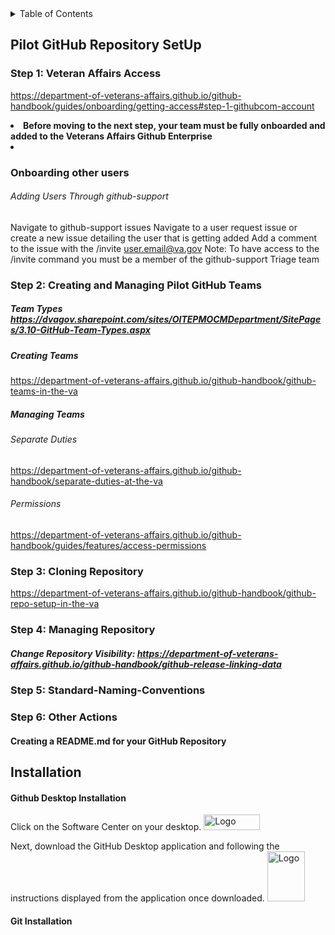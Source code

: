 <!-- TABLE OF CONTENTS -->
<details>
  <summary>Table of Contents</summary>
  <ol>
    <li>
      <a href="#Pilot-GitHub-Repository-Setup">Pilot-GitHub-Repository-Setup</a>
      <ul><li>
       <a href="#Step-1:-Cloning Repositories">Cloning Repositories</a>
       <li>
        <a href="#Step-2:-Creating-and-Managing-Pilot-GitHub-Teams">Creating and Managing Pilot GitHub Teams</a>
        <li>
        <a href="#Step-3:-Cloning-Repository">Cloning Repository</a>
         <li>
         <a href="#Step-4:-Managing-Repository">Managing Repository</a>
          <li>
        <a href="#Step-5:-Standard-Naming-Conventions">Naming Conventions</a>
        <li>
        <a href="#Step-6:-Other-Actions">Other Actions</a>
        <ol>
          </ul></li>
     <a href="#Installation">Installation</a>  
    </ol>
</details> 
        
## Pilot GitHub Repository SetUp
### Step 1: Veteran Affairs Access
https://department-of-veterans-affairs.github.io/github-handbook/guides/onboarding/getting-access#step-1-githubcom-account <li>
**Before moving to the next step, your team must be fully onboarded and added to the Veterans Affairs Github Enterprise<li>**
### Onboarding other users
###### Adding Users Through github-support
Navigate to github-support issues
Navigate to a user request issue or create a new issue detailing the user that is getting added
Add a comment to the issue with the /invite user.email@va.gov
Note: To have access to the /invite command you must be a member of the github-support Triage team
  
### Step 2: Creating and Managing Pilot GitHub Teams
##### Team Types https://dvagov.sharepoint.com/sites/OITEPMOCMDepartment/SitePages/3.10-GitHub-Team-Types.aspx
##### Creating Teams
 https://department-of-veterans-affairs.github.io/github-handbook/github-teams-in-the-va
##### Managing Teams
###### Separate Duties
 https://department-of-veterans-affairs.github.io/github-handbook/separate-duties-at-the-va
###### Permissions
 https://department-of-veterans-affairs.github.io/github-handbook/guides/features/access-permissions

### Step 3: Cloning Repository
https://department-of-veterans-affairs.github.io/github-handbook/github-repo-setup-in-the-va
  
### Step 4: Managing Repository
##### Change Repository Visibility: https://department-of-veterans-affairs.github.io/github-handbook/github-release-linking-data
  
### Step 5: Standard-Naming-Conventions
### Step 6: Other Actions
#### Creating a README.md for your GitHub Repository
####

## Installation
#### Github Desktop Installation
Click on the Software Center on your desktop.
<img src="https://user-images.githubusercontent.com/105750400/182799638-8b986305-3726-499f-92df-ae319d04c2c6.png" alt="Logo" width="90" height="25">

  Next, download the GitHub Desktop application and following the instructions displayed from the application once downloaded.
<img src="https://user-images.githubusercontent.com/105750400/182800055-dccd42af-a1ba-4c8b-9aa1-f3fde39f74e5.png" alt="Logo" width="60" height="80">
 

#### Git Installation
